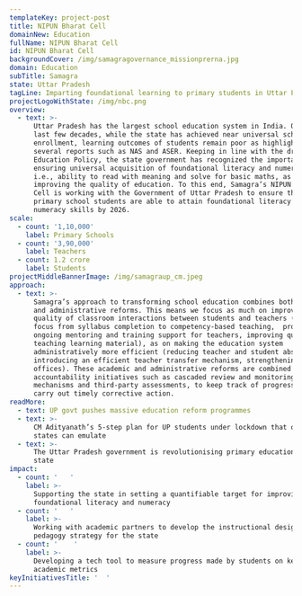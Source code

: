 ```yaml
---
templateKey: project-post
title: NIPUN Bharat Cell
domainNew: Education
fullName: NIPUN Bharat Cell
id: NIPUN Bharat Cell
backgroundCover: /img/samagragovernance_missionprerna.jpg
domain: Education
subTitle: Samagra
state: Uttar Pradesh
tagLine: Imparting foundational learning to primary students in Uttar Pradesh
projectLogoWithState: /img/nbc.png
overview:
  - text: >-
      Uttar Pradesh has the largest school education system in India. Over the
      last few decades, while the state has achieved near universal school
      enrollment, learning outcomes of students remain poor as highlighted by
      several reports such as NAS and ASER. Keeping in line with the draft New
      Education Policy, the state government has recognized the importance of
      ensuring universal acquisition of foundational literacy and numeracy,
      i.e., ability to read with meaning and solve for basic maths, as key to
      improving the quality of education. To this end, Samagra’s NIPUN Bharat
      Cell is working with the Government of Uttar Pradesh to ensure that all
      primary school students are able to attain foundational literacy and
      numeracy skills by 2026.
scale:
  - count: '1,10,000'
    label: Primary Schools
  - count: '3,90,000'
    label: Teachers
  - count: 1.2 crore
    label: Students
projectMiddleBannerImage: /img/samagraup_cm.jpeg
approach:
  - text: >-
      Samagra’s approach to transforming school education combines both academic
      and administrative reforms. This means we focus as much on improving the
      quality of classroom interactions between students and teachers (shifting
      focus from syllabus completion to competency-based teaching,  providing
      ongoing mentoring and training support for teachers, improving quality of
      teaching learning material), as on making the education system
      administratively more efficient (reducing teacher and student absenteeism,
      introducing an efficient teacher transfer mechanism, strengthening field
      offices). These academic and administrative reforms are combined with
      accountability initiatives such as cascaded review and monitoring
      mechanisms and third-party assessments, to keep track of progress and
      carry out timely corrective action.
readMore:
  - text: UP govt pushes massive education reform programmes
  - text: >-
      CM Adityanath’s 5-step plan for UP students under lockdown that other
      states can emulate
  - text: >-
      The Uttar Pradesh government is revolutionising primary education in the
      state
impact:
  - count: '   '
    label: >-
      Supporting the state in setting a quantifiable target for improving
      foundational literacy and numeracy
  - count: '   '
    label: >-
      Working with academic partners to develop the instructional design and
      pedagogy strategy for the state
  - count: '    '
    label: >-
      Developing a tech tool to measure progress made by students on key
      academic metrics
keyInitiativesTitle: '  '
---
```



